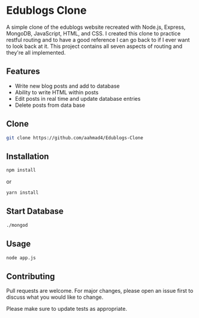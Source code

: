 # Edublogs Clone
 A simple clone of the edublogs website recreated with Node.js, Express, MongoDB, JavaScript, HTML, and CSS. I created this clone to practice restful routing and to have a good reference I can go back to if I ever want to look back at it. This project contains all seven aspects of routing and they're all implemented. 
 

## Features

* Write new blog posts and add to database
* Ability to write HTML within posts
* Edit posts in real time and update database entries
* Delete posts from data base

## Clone

```bash
git clone https://github.com/aahmad4/Edublogs-Clone
```

## Installation

```bash
npm install
```
or
```bash
yarn install
```

## Start Database

```bash
./mongod
```

## Usage

```bash
node app.js
```

## Contributing

Pull requests are welcome. For major changes, please open an issue first to discuss what you would like to change.

Please make sure to update tests as appropriate.
